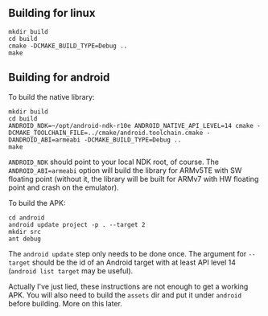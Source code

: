 Building for linux
------------------

    mkdir build
    cd build
    cmake -DCMAKE_BUILD_TYPE=Debug ..
    make

Building for android
--------------------

To build the native library:

    mkdir build
    cd build
    ANDROID_NDK=~/opt/android-ndk-r10e ANDROID_NATIVE_API_LEVEL=14 cmake -DCMAKE_TOOLCHAIN_FILE=../cmake/android.toolchain.cmake -DANDROID_ABI=armeabi -DCMAKE_BUILD_TYPE=Debug ..
    make

`ANDROID_NDK` should point to your local NDK root, of course. The `ANDROID_ABI=armeabi` option will build the library for ARMv5TE with SW floating point (without it, the library will be built for ARMv7 with HW floating point and crash on the emulator).

To build the APK:

    cd android
    android update project -p . --target 2
    mkdir src
    ant debug

The `android update` step only needs to be done once. The argument for `--target` should be the id of an Android target with at least API level 14 (`android list target` may be useful).

Actually I've just lied, these instructions are not enough to get a working APK. You will also need to build the `assets` dir and put it under `android` before building. More on this later.
